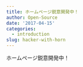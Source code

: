 ```yaml
---
title: ホームページ鋭意開発中！
author: Open-Source
date: '2017-04-15'
categories:
  - introduction
slug: hacker-with-horn
---
```


ホームページ鋭意開発中！